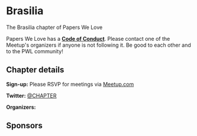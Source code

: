 # Brasilia

The Brasilia chapter of Papers We Love

Papers We Love has a **[Code of Conduct](https://github.com/papers-we-love/papers-we-love/blob/master/CODE_OF_CONDUCT.md)**. Please contact one of the Meetup's organizers if anyone is not following it. Be good to each other and to the PWL community!

## Chapter details

**Sign-up:** Please RSVP for meetings via <a href="http://www.meetup.com/">Meetup.com</a>

**Twitter:** <a href="https://twitter.com/CHAPTER">@CHAPTER</a>

**Organizers:**

## Sponsors

<p class="sponsor"></p>
